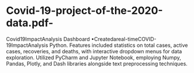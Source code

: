 # Covid-19-project-of-the-2020-data.pdf-
Covid19ImpactAnalysis Dashboard •Createdareal-timeCOVID-19ImpactAnalysis  Python. Features included statistics on total cases, active cases, recoveries, and deaths, with interactive dropdown menus for data exploration. Utilized PyCharm and Jupyter Notebook, employing Numpy, Pandas, Plotly, and Dash libraries alongside text preprocessing techniques.

